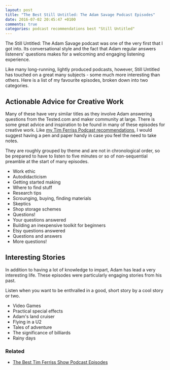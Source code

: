 ```yaml
---
layout: post
title: "The Best Still Untitled: The Adam Savage Podcast Episodes"
date: 2016-07-02 20:45:47 +0100
comments: true
categories: podcast recommendations best "Still Untitled"
---
```


The Still Untitled: The Adam Savage podcast was one of the very first that I got into. Its conversational style and the fact that Adam regular answers listeners' questions makes for a welcoming and engaging listening experience.

Like many long-running, lightly produced podcasts, however, Still Untitled has touched on a great many subjects - some much more interesting than others. Here is a list of my favourite episodes, broken down into two categories.
<!--more-->

## Actionable Advice for Creative Work

Many of these have very similar titles as they involve Adam answering questions from the Tested.com and maker community at large. There is some great advice and inspiration to be found in many of these episodes for creative work. Like [my Tim Ferriss Podcast recommendations](http://greena13.github.io/blog/2016/06/25/the-best-tim-ferriss-show-podcast-episodes/), I would suggest having a pen and paper handy in case you feel the need to take notes.

They are roughly grouped by theme and are not in chronological order, so be prepared to have to listen to five minutes or so of non-sequential preamble at the start of many episodes.

- Work ethic
- Autodidacticism
- Getting started making
- Where to find stuff
- Research tips
- Scrounging, buying, finding materials
- Skeptics
- Shop storage schemes
- Questions!
- Your questions answered
- Building an inexpensive toolkit for beginners
- Etsy questions answered
- Questions and answers
- More questions!

## Interesting Stories

In addition to having a lot of knowledge to impart, Adam has lead a very interesting life. These episodes were particularly engaging stories from his past.

Listen when you want to be enthralled in a good, short story by a cool story or two.

- Video Games
- Practical special effects
- Adam's land cruiser
- Flying in a U2
- Tales of adventure
- The significance of billiards
- Rainy days

### Related
- [The Best Tim Ferriss Show Podcast Episodes](/blog/2016/06/25/the-best-tim-ferriss-show-podcast-episodes)
